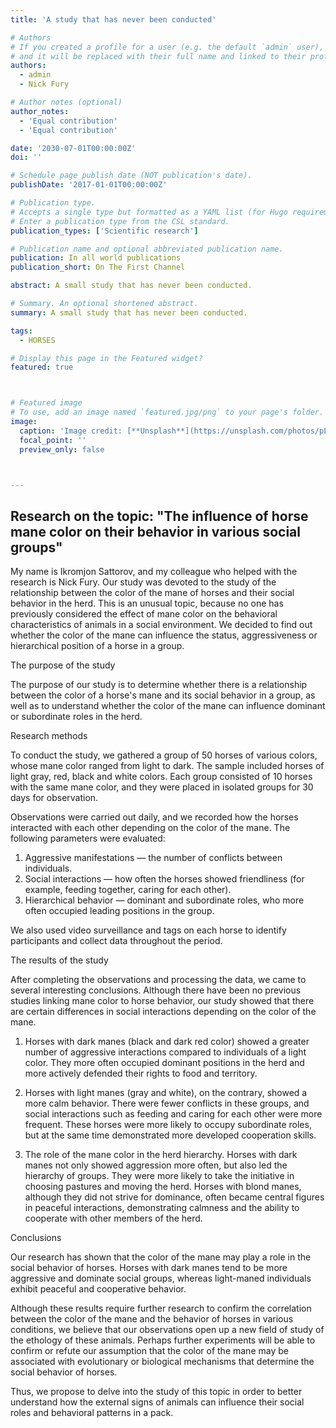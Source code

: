 ```yaml
---
title: 'A study that has never been conducted'

# Authors
# If you created a profile for a user (e.g. the default `admin` user), write the username (folder name) here
# and it will be replaced with their full name and linked to their profile.
authors:
  - admin
  - Nick Fury

# Author notes (optional)
author_notes:
  - 'Equal contribution'
  - 'Equal contribution'

date: '2030-07-01T00:00:00Z'
doi: ''

# Schedule page publish date (NOT publication's date).
publishDate: '2017-01-01T00:00:00Z'

# Publication type.
# Accepts a single type but formatted as a YAML list (for Hugo requirements).
# Enter a publication type from the CSL standard.
publication_types: ['Scientific research']

# Publication name and optional abbreviated publication name.
publication: In all world publications
publication_short: On The First Channel

abstract: A small study that has never been conducted.

# Summary. An optional shortened abstract.
summary: A small study that has never been conducted.

tags:
  - HORSES

# Display this page in the Featured widget?
featured: true



# Featured image
# To use, add an image named `featured.jpg/png` to your page's folder.
image:
  caption: 'Image credit: [**Unsplash**](https://unsplash.com/photos/pLCdAaMFLTE)'
  focal_point: ''
  preview_only: false



---
```

## Research on the topic: "The influence of horse mane color on their behavior in various social groups"

My name is Ikromjon Sattorov, and my colleague who helped with the research is Nick Fury. Our study was devoted to the study of the relationship between the color of the mane of horses and their social behavior in the herd. This is an unusual topic, because no one has previously considered the effect of mane color on the behavioral characteristics of animals in a social environment. We decided to find out whether the color of the mane can influence the status, aggressiveness or hierarchical position of a horse in a group.

The purpose of the study

The purpose of our study is to determine whether there is a relationship between the color of a horse's mane and its social behavior in a group, as well as to understand whether the color of the mane can influence dominant or subordinate roles in the herd.

Research methods

To conduct the study, we gathered a group of 50 horses of various colors, whose mane color ranged from light to dark. The sample included horses of light gray, red, black and white colors. Each group consisted of 10 horses with the same mane color, and they were placed in isolated groups for 30 days for observation.

Observations were carried out daily, and we recorded how the horses interacted with each other depending on the color of the mane. The following parameters were evaluated:

1. Aggressive manifestations — the number of conflicts between individuals.
2. Social interactions — how often the horses showed friendliness (for example, feeding together, caring for each other).
3. Hierarchical behavior — dominant and subordinate roles, who more often occupied leading positions in the group.

We also used video surveillance and tags on each horse to identify participants and collect data throughout the period.

The results of the study

After completing the observations and processing the data, we came to several interesting conclusions. Although there have been no previous studies linking mane color to horse behavior, our study showed that there are certain differences in social interactions depending on the color of the mane.

1. Horses with dark manes (black and dark red color) showed a greater number of aggressive interactions compared to individuals of a light color. They more often occupied dominant positions in the herd and more actively defended their rights to food and territory.
   
2. Horses with light manes (gray and white), on the contrary, showed a more calm behavior. There were fewer conflicts in these groups, and social interactions such as feeding and caring for each other were more frequent. These horses were more likely to occupy subordinate roles, but at the same time demonstrated more developed cooperation skills.

3. The role of the mane color in the herd hierarchy. Horses with dark manes not only showed aggression more often, but also led the hierarchy of groups. They were more likely to take the initiative in choosing pastures and moving the herd. Horses with blond manes, although they did not strive for dominance, often became central figures in peaceful interactions, demonstrating calmness and the ability to cooperate with other members of the herd.

Conclusions

Our research has shown that the color of the mane may play a role in the social behavior of horses. Horses with dark manes tend to be more aggressive and dominate social groups, whereas light-maned individuals exhibit peaceful and cooperative behavior.

Although these results require further research to confirm the correlation between the color of the mane and the behavior of horses in various conditions, we believe that our observations open up a new field of study of the ethology of these animals. Perhaps further experiments will be able to confirm or refute our assumption that the color of the mane may be associated with evolutionary or biological mechanisms that determine the social behavior of horses.

Thus, we propose to delve into the study of this topic in order to better understand how the external signs of animals can influence their social roles and behavioral patterns in a pack.
